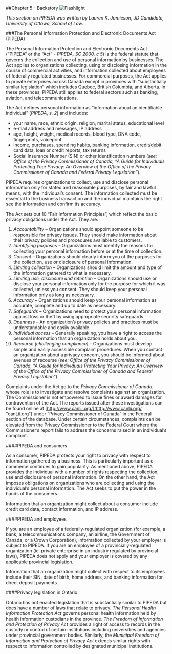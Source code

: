##Chapter 5 - Backstory ![Flashlight](https://raw.githubusercontent.com/robertriordan/2400/master/Images/icons/32/time_mach_1.png)


*This section on PIPEDA was written by Lauren K. Jamieson, JD Candidate, University of Ottawa, School of Law.* 

###The Personal Information Protection and Electronic Documents Act (PIPEDA)

The Personal Information Protection and Electronic Documents Act (“PIPEDA” or the “Act” - *PIPEDA, SC 2000, c 5*) is the federal statute that governs the collection and use of personal information by businesses. The Act applies to organizations collecting, using or disclosing information in the course of commercial activities, and information collected about employees of federally regulated businesses.  For commercial purposes, the Act applies to private enterprises across Canada except in provinces with “substantially similar legislation” which includes Quebec, British Columbia, and Alberta. In these provinces, PIPEDA still applies to federal sectors such as banking, aviation, and telecommunications. 

The Act defines personal information as “information about an identifiable individual” (*PIPEDA, s. 2*) and includes:

- your name, race, ethnic origin, religion, marital status, educational level
- e-mail address and messages, IP address
- age, height, weight, medical records, blood type, DNA code, fingerprints, voiceprint
- income, purchases, spending habits, banking information, credit/debit card data, loan or credit reports, tax returns
- Social Insurance Number (SIN) or other identification numbers (*see: Office of the Privacy Commissioner of Canada, “A Guide for Individuals Protecting Your Privacy: An Overview of the Office of the Privacy Commissioner of Canada and Federal Privacy Legislation”*).

PIPEDA requires organizations to collect, use and disclose personal information only for stated and reasonable purposes, by fair and lawful means, with the individual’s consent. The information collected must be essential to the business transaction and the individual maintains the right see the information and confirm its accuracy.

The Act sets out 10 “Fair Information Principles”, which reflect the basic privacy obligations under the Act. They are:

1.	*Accountability* – Organizations should appoint someone to be responsible for privacy issues. They should make information about their privacy policies and procedures available to customers.
2.	*Identifying purposes* – Organizations must identify the reasons for collecting your personal information before or at the time of collection.
3.	*Consent* – Organizations should clearly inform you of the purposes for the collection, use or disclosure of personal information.
4.	*Limiting collection* – Organizations should limit the amount and type of the information gathered to what is necessary.
5.	*Limiting use, disclosure and retention* – Organizations should use or disclose your personal information only for the purpose for which it was collected, unless you consent. They should keep your personal information only as long as necessary.
6.	*Accuracy* – Organizations should keep your personal information as accurate, complete and up to date as necessary.
7.	*Safeguards* – Organizations need to protect your personal information against loss or theft by using appropriate security safeguards.
8.	*Openness* – An organization’s privacy policies and practices must be understandable and easily available.
9.	*Individual access* – Generally speaking, you have a right to access the personal information that an organization holds about you.
10.	*Recourse (challenging compliance)* – Organizations must develop simple and easily accessible complaint procedures. When you contact an organization about a privacy concern, you should be informed about avenues of recourse (*see: Office of the Privacy Commissioner of Canada, “A Guide for Individuals Protecting Your Privacy: An Overview of the Office of the Privacy Commissioner of Canada and Federal Privacy Legislation”*). 

Complaints under the Act go to the *Privacy Commissioner of Canada*, whose role is to investigate and resolve complaints against an organization. The Commissioner is not empowered to issue fines or award damages for contravention of the Act. The reports issued after these investigations can be found online at [http://www.canlii.org/](http://www.canlii.org/ "canLii.org") under “Privacy Commissioner of Canada” in the Federal section of the database. Under certain circumstances, complaints can be elevated from the Privacy Commissioner to the Federal Court where the Commissioner’s report fails to address the concerns raised in an individual’s complaint.

####PIPEDA and consumers

As a consumer, PIPEDA protects your right to privacy with respect to information gathered by a business. This is particularly important as e-commerce continues to gain popularity. As mentioned above, PIPEDA provides the individual with a number of rights respecting the collection, use and disclosure of personal information. On the other hand, the Act imposes obligations on organizations who are collecting and using the individual’s personal information. The Act seeks to put the power in the hands of the consumers.

Information that an organization might collect about a consumer include credit card data, contact information, and IP address.

####PIPEDA and employees

If you are an employee of a federally-regulated organization (for example, a bank, a telecommunications company, an airline, the Government of Canada, or a Crown Corporation), information collected by your employer is subject to PIPEDA. If you are an employee of a provincially-regulated organization (ie. private enterprise in an industry regulated by provincial laws), PIPEDA does not apply and your employer is covered by any applicable provincial legislation. 

Information that an organization might collect with respect to its employees include their SIN, date of birth, home address, and banking information for direct deposit payments.

####Privacy legislation in Ontario

Ontario has not enacted legislation that is substantially similar to PIPEDA but does have a number of laws that relate to privacy. *The Personal Health Information Protection Act* governs personal health information held by health information custodians in the province. *The Freedom of Information and Protection of Privacy Act* provides a right of access to records in the custody or control of certain institutions including universities and agencies under provincial government bodies. Similarly, the *Municipal Freedom of Information and Protection of Privacy Act* extends similar rights with respect to information controlled by designated municipal institutions. 
